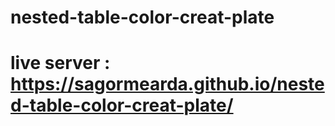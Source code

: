 # nested-table-color-creat-plate
# live server :  https://sagormearda.github.io/nested-table-color-creat-plate/

